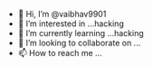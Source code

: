 - 👋 Hi, I’m @vaibhav9901
- 👀 I’m interested in ...hacking
- 🌱 I’m currently learning ...hacking
- 💞️ I’m looking to collaborate on ...
- 📫 How to reach me ...

<!---
vaibhav9901/vaibhav9901 is a ✨ special ✨ repository because its `README.md` (this file) appears on your GitHub profile.
You can click the Preview link to take a look at your changes.
--->

